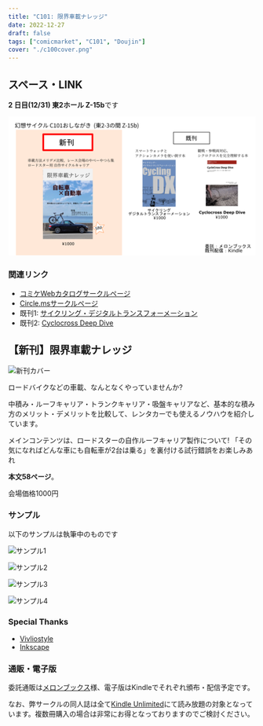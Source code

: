 ```yaml
---
title: "C101: 限界車載ナレッジ"
date: 2022-12-27
draft: false
tags: ["comicmarket", "C101", "Doujin"]
cover: "./c100cover.png"
---
```


## スペース・LINK

**2 日目(12/31) 東2ホール Z-15b**です

![おしながき](./list.png)

### 関連リンク

- [コミケWebカタログサークルページ](https://webcatalog.circle.ms/Perma/Circle/10349446/)
- [Circle.msサークルページ](https://portal.circle.ms/Circle/Index/10349446)
- 既刊1: [サイクリング・デジタルトランスフォーメーション](/portfolio/c100/)
- 既刊2: [Cyclocross Deep Dive](/portfolio/c99/)

## 【新刊】限界車載ナレッジ

![新刊カバー](./c101cover.png)

ロードバイクなどの車載、なんとなくやっていませんか?

中積み・ルーフキャリア・トランクキャリア・吸盤キャリアなど、基本的な積み方のメリット・デメリットを比較して、レンタカーでも使えるノウハウを紹介しています。

メインコンテンツは、ロードスターの自作ルーフキャリア製作について!
「その気になればどんな車にも自転車が2台は乗る」を裏付ける試行錯誤をお楽しみあれ

**本文58ページ**。

会場価格1000円

### サンプル

以下のサンプルは執筆中のものです

![サンプル1](./c100outline1.png)

![サンプル2](./c100outline2.png)

![サンプル3](./c100sample1.png)

![サンプル4](./c100sample2.png)

### Special Thanks

- [Vivliostyle](https://vivliostyle.org/)
- [Inkscape](https://inkscape.org/)

### 通販・電子版

委託通販は[メロンブックス](https://www.melonbooks.co.jp/detail/detail.php?product_id=1747534)様、電子版はKindleでそれぞれ頒布・配信予定です。

なお、弊サークルの同人誌は全て[Kindle Unlimited](https://amzn.to/3GsXhaT)にて読み放題の対象となっています。複数冊購入の場合は非常にお得となっておりますのでご検討ください。

<div class="iframely-embed"><div class="iframely-responsive" style="height: 170px; padding-bottom: 0;"><a href="https://www.melonbooks.co.jp/detail/detail.php?product_id=1747534" data-iframely-url="//iframely.net/8X8PzTz"></a></div></div>

